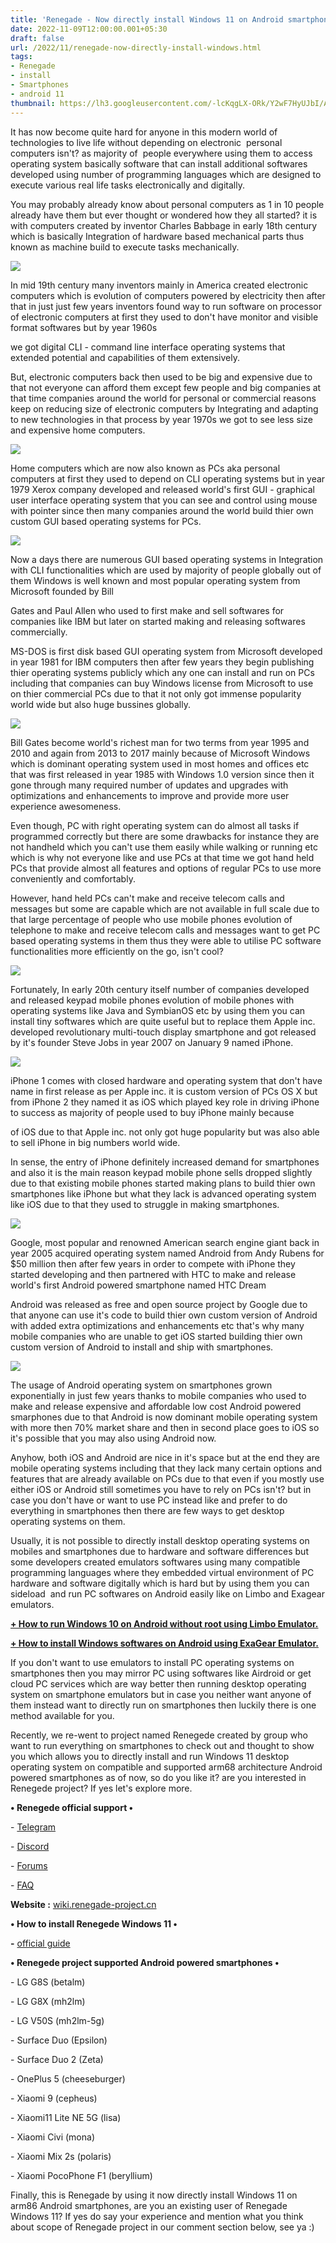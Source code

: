 ```yaml
---
title: 'Renegade - Now directly install Windows 11 on Android smartphones.'
date: 2022-11-09T12:00:00.001+05:30
draft: false
url: /2022/11/renegade-now-directly-install-windows.html
tags: 
- Renegade
- install
- Smartphones
- android 11
thumbnail: https://lh3.googleusercontent.com/-lcKqgLX-ORk/Y2wF7HyUJbI/AAAAAAAAOyM/VjQUNftzeOIKJM83_NOt8Cb5LuFe24qqgCNcBGAsYHQ/s1600/1668023784268420-0.png
---
```


  

  

It has now become quite hard for anyone in this modern world of technologies to live life without depending on electronic  personal computers isn't? as majority of  people everywhere using them to access operating system basically software that can install additional softwares developed using number of programming languages which are designed to execute various real life tasks electronically and digitally.  

  

You may probably already know about personal computers as 1 in 10 people already have them but ever thought or wondered how they all started? it is with computers created by inventor Charles Babbage in early 18th century which is basically Integration of hardware based mechanical parts thus known as machine build to execute tasks mechanically.

  

 ![](https://lh3.googleusercontent.com/-EfmOAGKtS78/Y2yb4uc7r8I/AAAAAAAAOyw/jxypDwE4zVMuDDmvl-6lPd7rl6ScE-UDQCNcBGAsYHQ/s1600/1668062172115135-0.png) 

  

In mid 19th century many inventors mainly in America created electronic computers which is evolution of computers powered by electricity then after that in just just few years inventors found way to run software on processor of electronic computers at first they used to don't have monitor and visible format softwares but by year 1960s

we got digital CLI - command line interface operating systems that extended potential and capabilities of them extensively.

  

But, electronic computers back then used to be big and expensive due to that not everyone can afford them except few people and big companies at that time companies around the world for personal or commercial reasons keep on reducing size of electronic computers by Integrating and adapting to new technologies in that process by year 1970s we got to see less size and expensive home computers.

  

 ![](https://lh3.googleusercontent.com/-zk0ibKOZNyg/Y2yb3HzwxpI/AAAAAAAAOys/BliqyI9ZKT0AOKzFa08JmNbkx1IZM3CwACNcBGAsYHQ/s1600/1668062163027023-1.png) 

  

  

Home computers which are now also known as PCs aka personal computers at first they used to depend on CLI operating systems but in year 1979 Xerox company developed and released world's first GUI - graphical user interface operating system that you can see and control using mouse with pointer since then many companies around the world build thier own custom GUI based operating systems for PCs.

  

 ![](https://lh3.googleusercontent.com/-PS24d8daBrk/Y2yb0-PXTJI/AAAAAAAAOyo/wSCpntjdaE8yHo7Z8xNuCljOkcd8IK4rgCNcBGAsYHQ/s1600/1668062155818676-2.png) 

  

Now a days there are numerous GUI based operating systems in Integration with CLI functionalities which are used by majority of people globally out of them Windows is well known and most popular operating system from Microsoft founded by Bill 

Gates and Paul Allen who used to first make and sell softwares for companies like IBM but later on started making and releasing softwares commercially.

  

MS-DOS is first disk based GUI operating system from Microsoft developed in year 1981 for IBM computers then after few years they begin publishing thier operating systems publicly which any one can install and run on PCs including that companies can buy Windows license from Microsoft to use on thier commercial PCs due to that it not only got immense popularity world wide but also huge bussines globally.

  

 ![](https://lh3.googleusercontent.com/-jM17K29jTN0/Y2yby-t-DhI/AAAAAAAAOyk/QocKZ7N4Tb8znZPjTe8bFY3Hrmw_6J4FQCNcBGAsYHQ/s1600/1668062150626753-3.png) 

  

Bill Gates become world's richest man for two terms from year 1995 and 2010 and again from 2013 to 2017 mainly because of Microsoft Windows which is dominant operating system used in most homes and offices etc that was first released in year 1985 with Windows 1.0 version since then it gone through many required number of updates and upgrades with optimizations and enhancements to improve and provide more user experience awesomeness.   

  

Even though, PC with right operating system can do almost all tasks if programmed correctly but there are some drawbacks for instance they are not handheld which you can't use them easily while walking or running etc which is why not everyone like and use PCs at that time we got hand held PCs that provide almost all features and options of regular PCs to use more conveniently and comfortably.

  

However, hand held PCs can't make and receive telecom calls and messages but some are capable which are not available in full scale due to that large percentage of people who use mobile phones evolution of telephone to make and receive telecom calls and messages want to get PC based operating systems in them thus they were able to utilise PC software functionalities more efficiently on the go, isn't cool?

  

 ![](https://lh3.googleusercontent.com/-YryMb2gJ8QM/Y2ybxrizVCI/AAAAAAAAOyg/Ftj34ytMrQkcuJG3ZPMIVYbNgBK9gd4ZACNcBGAsYHQ/s1600/1668062144394717-4.png) 

  

Fortunately, In early 20th century itself number of companies developed and released keypad mobile phones evolution of mobile phones with operating systems like Java and SymbianOS etc by using them you can install tiny softwares which are quite useful but to replace them Apple inc. developed revolutionary multi-touch display smartphone and got released by it's founder Steve Jobs in year 2007 on January 9 named iPhone.

  

 ![](https://lh3.googleusercontent.com/-RDXpw7gJP7U/Y2ybwBwtZXI/AAAAAAAAOyc/05fiY6LZ82gdVM1eq4IsaLztiLsIAOiHwCNcBGAsYHQ/s1600/1668062138638115-5.png) 

  

iPhone 1 comes with closed hardware and operating system that don't have name in first release as per Apple inc. it is custom version of PCs OS X but from iPhone 2 they named it as iOS which played key role in driving iPhone to success as majority of people used to buy iPhone mainly because

of iOS due to that Apple inc. not only got huge popularity but was also able to sell iPhone in big numbers world wide.

  

In sense, the entry of iPhone definitely increased demand for smartphones and also it is the main reason keypad mobile phone sells dropped slightly due to that existing mobile phones started making plans to build thier own smartphones like iPhone but what they lack is advanced operating system like iOS due to that they used to struggle in making smartphones.

  

 ![](https://lh3.googleusercontent.com/-z8ic-IMtde4/Y2ybuoKnE9I/AAAAAAAAOyY/b0rtyKT2HbodcYqf88UpFXX2LRbO7zkBACNcBGAsYHQ/s1600/1668062134821170-6.png) 

  

Google, most popular and renowned American search engine giant back in year 2005 acquired operating system named Android from Andy Rubens for $50 million then after few years in order to compete with iPhone they started developing and then partnered with HTC to make and release world's first Android powered smartphone named HTC Dream

  

Android was released as free and open source project by Google due to that anyone can use it's code to build thier own custom version of Android with added extra optimizations and enhancements etc that's why many mobile companies who are unable to get iOS started building thier own custom version of Android to install and ship with smartphones.

  

 ![](https://lh3.googleusercontent.com/-1fSwL6hB-8Q/Y2ybth2iSBI/AAAAAAAAOyU/4btFk1huySwazXeswN4k_xFbTIKrQgwlwCNcBGAsYHQ/s1600/1668062125317194-7.png) 

  

The usage of Android operating system on smartphones grown exponentially in just few years thanks to mobile companies who used to make and release expensive and affordable low cost Android powered smarphones due to that Android is now dominant mobile operating system with more then 70% market share and then in second place goes to iOS so it's possible that you may also using Android now.

  

Anyhow, both iOS and Android are nice in it's space but at the end they are mobile operating systems including that they lack many certain options and features that are already available on PCs due to that even if you mostly use either iOS or Android still sometimes you have to rely on PCs isn't? but in case you don't have or want to use PC instead like and prefer to do everything in smartphones then there are few ways to get desktop operating systems on them.

  

Usually, it is not possible to directly install desktop operating systems on mobiles and smartphones due to hardware and software differences but some developers created emulators softwares using many compatible programming languages where they embedded virtual environment of PC hardware and software digitally which is hard but by using them you can sideload  and run PC softwares on Android easily like on Limbo and Exagear emulators.

  

**[\+ How to run Windows 10 on Android without root using Limbo Emulator.](https://www.techtracker.in/2022/05/how-to-run-windows-10-on-android.html)**

  

**[\+ How to install Windows softwares on Android using ExaGear Emulator.](https://www.techtracker.in/2022/05/how-to-install-windows-softwares-on.html)**

  

If you don't want to use emulators to install PC operating systems on smartphones then you may mirror PC using softwares like Airdroid or get cloud PC services which are way better then running desktop operating system on smartphone emulators but in case you neither want anyone of them instead want to directly run on smartphones then luckily there is one method available for you.

  

Recently, we re-went to project named Renegede created by group who want to run everything on smartphones to check out and thought to show you which allows you to directly install and run Windows 11 desktop operating system on compatible and supported arm68 architecture Android powered smartphones as of now, so do you like it? are you interested in Renegede project? If yes let's explore more.

  

**• Renegede official support •**

  

\- [Telegram](https://t.me/joinchat/MNjTmBqHIokjweeN0SpoyA)

\- [Discord](https://discord.gg/XXBWfag)

\- [Forums](https://forum.renegade-project.org/)

\- [FAQ](https://wiki.renegade-project.cn/en/faq/)

  

**Website :** [wiki.renegade-project.cn](http://wiki.renegade-project.cn)

  

**• How to install Renegede Windows 11 •**

  

**\-** [official guide](https://wiki.renegade-project.cn/en/install/)

  

**• Renegede project supported Android powered smartphones •**

\- LG G8S (betalm)

\- LG G8X (mh2lm)  

\- LG V50S (mh2lm-5g)  

\- Surface Duo (Epsilon)  

\- Surface Duo 2 (Zeta)  

\- OnePlus 5 (cheeseburger)

\- Xiaomi 9 (cepheus)

\- Xiaomi11 Lite NE 5G (lisa)

\- Xiaomi Civi (mona)

\- Xiaomi Mix 2s (polaris)

\- Xiaomi PocoPhone F1 (beryllium)

  

Finally, this is Renegade by using it now directly install Windows 11 on arm86 Android smartphones, are you an existing user of Renegade Windows 11? If yes do say your experience and mention what you think about scope of Renegade project in our comment section below, see ya :)
